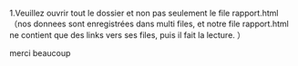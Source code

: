 1.Veuillez ouvrir tout le dossier et non pas seulement le file rapport.html
（nos donnees sont enregistrées dans multi files, et notre file rapport.html ne contient que des links vers ses files, puis il fait la lecture. ）










merci beaucoup